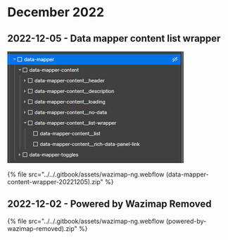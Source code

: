 # December 2022

## 2022-12-05 - Data mapper content list wrapper

![](<../../.gitbook/assets/image (4).png>)

{% file src="../../.gitbook/assets/wazimap-ng.webflow (data-mapper-content-wrapper-20221205).zip" %}

## 2022-12-02 - Powered by Wazimap Removed

{% file src="../../.gitbook/assets/wazimap-ng.webflow (powered-by-wazimap-removed).zip" %}

